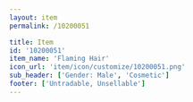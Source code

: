 ```yaml
---
layout: item
permalink: /10200051

title: Item
id: '10200051'
item_name: 'Flaming Hair'
icon_url: 'item/icon/customize/10200051.png'
sub_header: ['Gender: Male', 'Cosmetic']
footer: ['Untradable, Unsellable']
---
```


